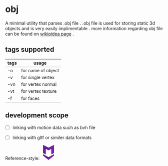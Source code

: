 

# obj
 
 A minimal utility that parses .obj file . .obj file is used for storing static 3d objects and is very easily implimentable . more information regarding obj file can be found on [wikipidea page](https://en.wikipedia.org/wiki/Wavefront_.obj_file) . 
 
 ## tags supported 

  tags | usage 
  -----|------
  -o   | for name of object
  -v   | for single vertex 
  -vn  | for vertex normal  
  -vt | for vertex texture 
  -f | for faces 

## development scope 

 - [ ] linking with motion data such as bvh file 
 - [ ] linking with gltf or similer data formats
 
 
Reference-style: 
![alt text][logo]

[logo]: https://github.com/adam-p/markdown-here/raw/master/src/common/images/icon48.png "Logo Title Text 2"
